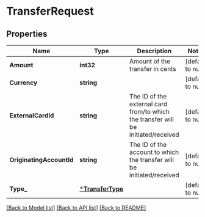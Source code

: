 # TransferRequest

## Properties
Name | Type | Description | Notes
------------ | ------------- | ------------- | -------------
**Amount** | **int32** | Amount of the transfer in cents | [default to null]
**Currency** | **string** |  | [default to null]
**ExternalCardId** | **string** | The ID of the external card from/to which the transfer will be initiated/received | [default to null]
**OriginatingAccountId** | **string** | The ID of the account to which the transfer will be initiated/received | [default to null]
**Type_** | [***TransferType**](transfer_type.md) |  | [default to null]

[[Back to Model list]](../README.md#documentation-for-models) [[Back to API list]](../README.md#documentation-for-api-endpoints) [[Back to README]](../README.md)


